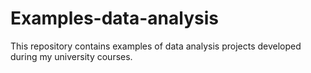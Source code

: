 # Examples-data-analysis
This repository contains examples of data analysis projects developed during my university courses.
